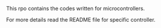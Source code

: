 This rpo contains the codes written for microcontrollers.


For more details read the README file for specific controller. 
